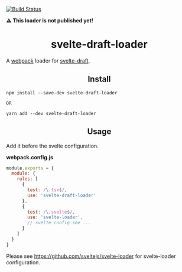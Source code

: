 [![Build Status](https://travis-ci.org/Mycl95/svelte-draft-loader.svg?branch=master)](https://travis-ci.org/Mycl95/svelte-draft-loader)

<strong>⚠️ This loader is not published yet!</strong>

<h1 align="center">svelte-draft-loader</h1>

A [webpack](https://github.com/webpack) loader for [svelte-draft](https://github.com/mistlog/svelte-draft).

<h2 align="center">Install</h2>

```
npm install --save-dev svelte-draft-loader

OR

yarn add --dev svelte-draft-loader
```

<h2 align="center">Usage</h2>
Add it before the svelte configuration.

<strong>webpack.config.js</strong>

```javascript
module.exports = {
  module: {
    rules: [
      {
        test: /\.tsx$/,
        use: 'svelte-draft-loader'
      },
      {
        test: /\.svelte$/,
        use: 'svelte-loader',
        // svelte config see ...
      }
    ]
  }
}
```

Please see https://github.com/sveltejs/svelte-loader for svelte-loader configuration.
